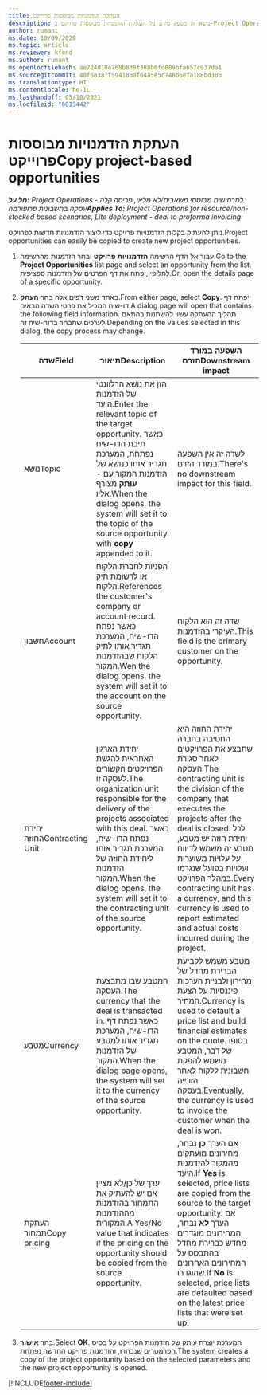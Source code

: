 ```yaml
---
title: העתקת הזדמנויות מבוססות פרוייקט
description: נושא זה מספק מידע על העתקת הזדמנויות מבוססות פרויקט ב-Project Operations.
author: rumant
ms.date: 10/09/2020
ms.topic: article
ms.reviewer: kfend
ms.author: rumant
ms.openlocfilehash: ae724d18e768b838f388b6fd089bfa657c937da1
ms.sourcegitcommit: 40f68387f594180af64a5e5c748b6efa188bd300
ms.translationtype: HT
ms.contentlocale: he-IL
ms.lasthandoff: 05/10/2021
ms.locfileid: "6013442"
---
```

# <a name="copy-project-based-opportunities"></a><span data-ttu-id="7ff02-103">העתקת הזדמנויות מבוססות פרוייקט</span><span class="sxs-lookup"><span data-stu-id="7ff02-103">Copy project-based opportunities</span></span>

<span data-ttu-id="7ff02-104">_**חל על:** Project Operations לתרחישים מבוססי משאבים/לא מלאי, פריסה קלה - עסקה בחשבונית פרופורמה_</span><span class="sxs-lookup"><span data-stu-id="7ff02-104">_**Applies To:** Project Operations for resource/non-stocked based scenarios, Lite deployment - deal to proforma invoicing_</span></span>


<span data-ttu-id="7ff02-105">ניתן להעתיק בקלות הזדמנויות פרויקט כדי ליצור הזדמנויות חדשות לפרויקט.</span><span class="sxs-lookup"><span data-stu-id="7ff02-105">Project opportunities can easily be copied to create new project opportunities.</span></span> 

1. <span data-ttu-id="7ff02-106">עבור אל הדף הרשימה **הזדמנויות פרויקט** ובחר הזדמנות מהרשימה.</span><span class="sxs-lookup"><span data-stu-id="7ff02-106">Go to the **Project Opportunities** list page and select an opportunity from the list.</span></span> <span data-ttu-id="7ff02-107">לחלופין, פתח את דף הפרטים של הזדמנות ספציפית.</span><span class="sxs-lookup"><span data-stu-id="7ff02-107">Or, open the details page of a specific opportunity.</span></span> 
2. <span data-ttu-id="7ff02-108">באחד משני דפים אלה בחר **העתק**.</span><span class="sxs-lookup"><span data-stu-id="7ff02-108">From either page, select **Copy**.</span></span> <span data-ttu-id="7ff02-109">ייפתח דף דו-שיח המכיל את פרטי השדה הבאים.</span><span class="sxs-lookup"><span data-stu-id="7ff02-109">A dialog page will open that contains the following field information.</span></span> <span data-ttu-id="7ff02-110">תהליך ההעתקה עשוי להשתנות בהתאם לערכים שתבחר בדוח-שיח זה.</span><span class="sxs-lookup"><span data-stu-id="7ff02-110">Depending on the values selected in this dialog, the copy process may change.</span></span>

    | <span data-ttu-id="7ff02-111">**שדה**</span><span class="sxs-lookup"><span data-stu-id="7ff02-111">**Field**</span></span> | <span data-ttu-id="7ff02-112">**תיאור**</span><span class="sxs-lookup"><span data-stu-id="7ff02-112">**Description**</span></span> | <span data-ttu-id="7ff02-113">**השפעה במורד הזרם**</span><span class="sxs-lookup"><span data-stu-id="7ff02-113">**Downstream impact**</span></span> |
    | --- | --- | --- |
    | <span data-ttu-id="7ff02-114">נושא</span><span class="sxs-lookup"><span data-stu-id="7ff02-114">Topic</span></span> | <span data-ttu-id="7ff02-115">הזן את נושא הרלוונטי של הזדמנות היעד.</span><span class="sxs-lookup"><span data-stu-id="7ff02-115">Enter the relevant topic of the target opportunity.</span></span> <span data-ttu-id="7ff02-116">כאשר תיבת הדו-שיח נפתחת, המערכת תגדיר אותו כנושא של הזדמנות המקור עם **-עותק** מצורף אליו.</span><span class="sxs-lookup"><span data-stu-id="7ff02-116">When the dialog opens, the system will set it to the topic of the source opportunity with **copy** appended to it.</span></span> | <span data-ttu-id="7ff02-117">לשדה זה אין השפעה במורד הזרם.</span><span class="sxs-lookup"><span data-stu-id="7ff02-117">There's no downstream impact for this field.</span></span> |
    | <span data-ttu-id="7ff02-118">חשבון</span><span class="sxs-lookup"><span data-stu-id="7ff02-118">Account</span></span> | <span data-ttu-id="7ff02-119">הפניות לחברת הלקוח או לרשומת תיק הלקוח.</span><span class="sxs-lookup"><span data-stu-id="7ff02-119">References the customer's company or account record.</span></span> <span data-ttu-id="7ff02-120">כאשר נפתח הדו-שיח, המערכת תגדיר אותו לתיק הלקוח שבהזדמנות המקור.</span><span class="sxs-lookup"><span data-stu-id="7ff02-120">Wen the dialog opens, the system will set it to the account on the source opportunity.</span></span> | <span data-ttu-id="7ff02-121">שדה זה הוא הלקוח העיקרי בהזדמנות.</span><span class="sxs-lookup"><span data-stu-id="7ff02-121">This field is the primary customer on the opportunity.</span></span> |
    | <span data-ttu-id="7ff02-122">יחידת החוזה</span><span class="sxs-lookup"><span data-stu-id="7ff02-122">Contracting Unit</span></span> | <span data-ttu-id="7ff02-123">יחידת הארגון האחראית להגשת הפרויקטים הקשורים לעסקה זו.</span><span class="sxs-lookup"><span data-stu-id="7ff02-123">The organization unit responsible for the delivery of the projects associated with this deal.</span></span> <span data-ttu-id="7ff02-124">כאשר נפתח הדו-שיח, המערכת תגדיר אותו ליחידת החוזה של הזדמנות המקור.</span><span class="sxs-lookup"><span data-stu-id="7ff02-124">When the dialog opens, the system will set it to the contracting unit of the source opportunity.</span></span> | <span data-ttu-id="7ff02-125">יחידת החוזה היא החטיבה בחברה שתבצע את הפרויקטים לאחר סגירת העסקה.</span><span class="sxs-lookup"><span data-stu-id="7ff02-125">The contracting unit is the division of the company that executes the projects after the deal is closed.</span></span> <span data-ttu-id="7ff02-126">לכל יחידת חוזה יש מטבע, מטבע זה משמש לדיווח על עלויות משוערות ועלויות בפועל שנגרמו במהלך הפרויקט.</span><span class="sxs-lookup"><span data-stu-id="7ff02-126">Every contracting unit has a currency, and this currency is used to report estimated and actual costs incurred during the project.</span></span> |
    | <span data-ttu-id="7ff02-127">מטבע</span><span class="sxs-lookup"><span data-stu-id="7ff02-127">Currency</span></span> | <span data-ttu-id="7ff02-128">המטבע שבו מתבצעת העסקה.</span><span class="sxs-lookup"><span data-stu-id="7ff02-128">The currency that the deal is transacted in.</span></span> <span data-ttu-id="7ff02-129">כאשר נפתח דף הדו-שיח, המערכת תגדיר אותו למטבע של הזדמנות המקור.</span><span class="sxs-lookup"><span data-stu-id="7ff02-129">When the dialog page opens, the system will set it to the currency of the source opportunity.</span></span> | <span data-ttu-id="7ff02-130">מטבע משמש לקביעת הברירת מחדל של מחירון ולבניית הערכות פיננסיות על הצעת המחיר.</span><span class="sxs-lookup"><span data-stu-id="7ff02-130">Currency is used to default a price list and build financial estimates on the quote.</span></span> <span data-ttu-id="7ff02-131">בסופו של דבר, המטבע משמש להפקת חשבונית ללקוח לאחר הזכייה בעסקה.</span><span class="sxs-lookup"><span data-stu-id="7ff02-131">Eventually, the currency is used to invoice the customer when the deal is won.</span></span> |
    | <span data-ttu-id="7ff02-132">העתקת תמחור</span><span class="sxs-lookup"><span data-stu-id="7ff02-132">Copy pricing</span></span> | <span data-ttu-id="7ff02-133">ערך של כן/לא מציין אם יש להעתיק את התמחור בהזדמנות מההזדמנות המקורית.</span><span class="sxs-lookup"><span data-stu-id="7ff02-133">A Yes/No value that indicates if the pricing on the opportunity should be copied from the source opportunity.</span></span> | <span data-ttu-id="7ff02-134">אם הערך **כן** נבחר, מחירונים מועתקים מהמקור להזדמנות היעד.</span><span class="sxs-lookup"><span data-stu-id="7ff02-134">If **Yes** is selected, price lists are copied from the source to the target opportunity.</span></span> <span data-ttu-id="7ff02-135">אם הערך **לא** נבחר, המחירונים מוגדרים מחדש כברירת מחדל בהתבסס על המחירונים האחרונים שהוגדרו.</span><span class="sxs-lookup"><span data-stu-id="7ff02-135">If **No** is selected, price lists are defaulted based on the latest price lists that were set up.</span></span> |

3. <span data-ttu-id="7ff02-136">בחר **אישור**.</span><span class="sxs-lookup"><span data-stu-id="7ff02-136">Select **OK**.</span></span> <span data-ttu-id="7ff02-137">המערכת יוצרת עותק של הזדמנות הפרויקט על בסיס הפרמטרים שנבחרו, והזדמנות פרויקט החדשה נפתחת.</span><span class="sxs-lookup"><span data-stu-id="7ff02-137">The system creates a copy of the project opportunity based on the selected parameters and the new project opportunity is opened.</span></span>


[!INCLUDE[footer-include](../includes/footer-banner.md)]